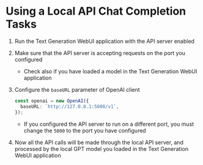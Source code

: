 # Using a Local API Chat Completion Tasks

1. Run the Text Generation WebUI application with the API server enabled

2. Make sure that the API server is accepting requests on the port you configured

   - Check also if you have loaded a model in the Text Generation WebUI application

3. Configure the `baseURL` parameter of OpenAI client

   ```typescript
   const openai = new OpenAI({
     baseURL: `http://127.0.0.1:5000/v1`,
   });
   ```

   - If you configured the API server to run on a different port, you must change the `5000` to the port you have configured

4. Now all the API calls will be made through the local API server, and processed by the local GPT model you loaded in the Text Generation WebUI application
